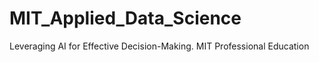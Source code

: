 # MIT_Applied_Data_Science

Leveraging AI for Effective Decision-Making. MIT Professional Education
